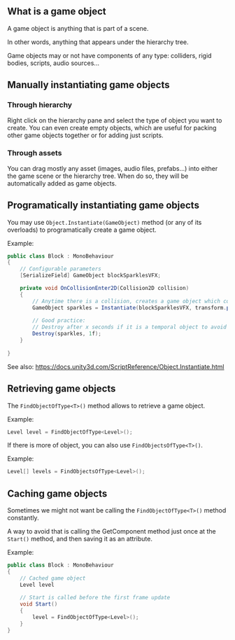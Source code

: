 ## What is a game object

A game object is anything that is part of a scene. 

In other words, anything that appears under the hierarchy tree.

Game objects may or not have components of any type: colliders, rigid bodies, scripts, audio sources...

## Manually instantiating game objects

### Through hierarchy

Right click on the hierarchy pane and select the type of object you want to create.
You can even create empty objects, which are useful for packing other game objects together or for adding just scripts.

### Through assets

You can drag mostly any asset (images, audio files, prefabs...) into either the game scene or the hierarchy tree. 
When do so, they will be automatically added as game objects.

## Programatically instantiating game objects

You may use ``Object.Instantiate(GameObject)`` method (or any of its overloads) to programatically create a game object.

Example:

```C#
public class Block : MonoBehaviour
{
    // Configurable parameters
    [SerializeField] GameObject blockSparklesVFX;

    private void OnCollisionEnter2D(Collision2D collision)
    {
        // Anytime there is a collision, creates a game object which contains a visual effect.
        GameObject sparkles = Instantiate(blockSparklesVFX, transform.position, transform.rotation);
        
        // Good practice:
        // Destroy after x seconds if it is a temporal object to avoid storing too many unused game objects.
        Destroy(sparkles, 1f);
    }
    
}
```

See also: https://docs.unity3d.com/ScriptReference/Object.Instantiate.html

## Retrieving game objects

The ``FindObjectOfType<T>()`` method allows to retrieve a game object.

Example:

```C#
Level level = FindObjectOfType<Level>();
```

If there is more of object, you can also use ``FindObjectsOfType<T>()``.

Example:

```C#
Level[] levels = FindObjectsOfType<Level>();
```

## Caching game objects

Sometimes we might not want be calling the ``FindObjectOfType<T>()`` method constantly.

A way to avoid that is calling the GetComponent method just once at the ``Start()`` method, and then saving it as an attribute.

Example:

```C#
public class Block : MonoBehaviour
{
    // Cached game object
    Level level
    
    // Start is called before the first frame update
    void Start()
    {
        level = FindObjectOfType<Level>();
    }
}
```



